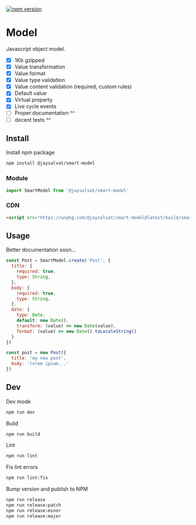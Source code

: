 [![npm version](https://badge.fury.io/js/%40jaysalvat%2Fsmart-model.svg)](https://badge.fury.io/js/%40jaysalvat%2Fmodel)

Model
=============

Javascript object model.

- [x] 1Kb gzipped
- [x] Value transformation
- [x] Value format
- [x] Value type validation
- [x] Value content validation (required, custom rules)
- [x] Default value
- [x] Virtual property
- [x] Live cycle events
- [ ] Proper documentation ^^
- [ ] decent tests ^^

## Install

Install npm package

```sh
npm install @jaysalvat/smart-model
```

### Module

```javascript
import SmartModel from '@jaysalvat/smart-model'
```

### CDN

```html
<script src="https://unpkg.com/@jaysalvat/smart-model@latest/build/smart-model.umd.min.js"></script>
```

## Usage

Better documentation soon...

```javascript
const Post = SmartModel.create('Post', {
  title: {
    required: true,
    type: String,
  },
  body: {
    required: true,
    type: String,
  },
  date: {
    type: Date,
    default: new Date(),
    transform: (value) => new Date(value),
    format: (value) => new Date().toLocaleString()
  }
})

const post = new Post({
  title: 'my new post',
  body: 'lorem ipsum...'
})
```

## Dev

Dev mode

```sh
npm run dev
```

Build

```sh
npm run build
```

Lint

```sh
npm run lint
```

Fix lint errors

```sh
npm run lint:fix
```

Bump version and publish to NPM

```sh
npm run release
npm run release:patch
npm run release:minor
npm run release:major
```
